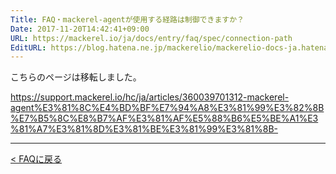 ```yaml
---
Title: FAQ・mackerel-agentが使用する経路は制御できますか？
Date: 2017-11-20T14:42:41+09:00
URL: https://mackerel.io/ja/docs/entry/faq/spec/connection-path
EditURL: https://blog.hatena.ne.jp/mackerelio/mackerelio-docs-ja.hatenablog.mackerel.io/atom/entry/8599973812319462395
---
```


こちらのページは移転しました。

https://support.mackerel.io/hc/ja/articles/360039701312-mackerel-agent%E3%81%8C%E4%BD%BF%E7%94%A8%E3%81%99%E3%82%8B%E7%B5%8C%E8%B7%AF%E3%81%AF%E5%88%B6%E5%BE%A1%E3%81%A7%E3%81%8D%E3%81%BE%E3%81%99%E3%81%8B-

---

[< FAQに戻る](https://mackerel.io/ja/docs/entry/faq)
